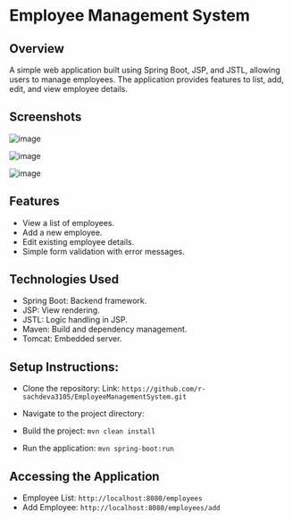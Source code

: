 # Employee Management System

## Overview
A simple web application built using Spring Boot, JSP, and JSTL, allowing users to manage employees. The application provides features to list, add, edit, and view employee details.

## Screenshots

![image](https://github.com/user-attachments/assets/ceef3945-1620-45e8-b66b-3ad5f2b6cd8f)

![image](https://github.com/user-attachments/assets/0f48d18c-e5c2-463f-9b80-dfe3bdf0fbe0)

![image](https://github.com/user-attachments/assets/eef323f1-0dc6-47e5-9e57-82a62f01e6f7)


## Features
- View a list of employees.
- Add a new employee.
- Edit existing employee details.
- Simple form validation with error messages.
  
## Technologies Used
- Spring Boot: Backend framework.
- JSP: View rendering.
- JSTL: Logic handling in JSP.
- Maven: Build and dependency management.
- Tomcat: Embedded server.

## Setup Instructions:

- Clone the repository:
  Link: `https://github.com/r-sachdeva3105/EmployeeManagementSystem.git`

- Navigate to the project directory:

- Build the project:
  `mvn clean install `
- Run the application:
  `mvn spring-boot:run`

## Accessing the Application

- Employee List: `http://localhost:8080/employees`
- Add Employee: `http://localhost:8080/employees/add`
